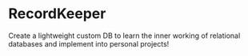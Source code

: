 # RecordKeeper
Create a lightweight custom DB to learn the inner working of relational databases and implement into personal projects!
